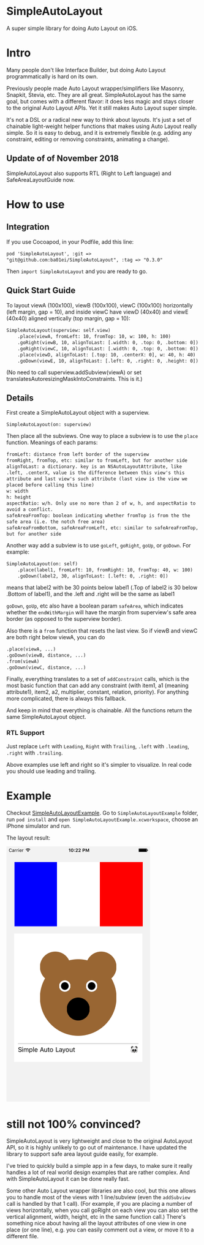 SimpleAutoLayout
================

A super simple library for doing Auto Layout on iOS.

# Intro

Many people don't like Interface Builder, but doing Auto Layout programmatically is hard on its own.

Previously people made Auto Layout wrapper/simplifiers like Masonry, Snapkit, Stevia, etc. They are all great. SimpleAutoLayout has the same goal, but comes with a different flavor: it does less magic and stays closer to the original Auto Layout APIs. Yet it still makes Auto Layout super simple.

It's not a DSL or a radical new way to think about layouts. It's just a set of chainable light-weight helper functions that makes using Auto Layout really simple. So it is easy to debug, and it is extremely flexible (e.g. adding any constraint, editing or removing constraints, animating a change).

## Update of of November 2018

SimpleAutoLayout also supports RTL (Right to Left language) and SafeAreaLayoutGuide now.

# How to use

## Integration

If you use Cocoapod, in your Podfile, add this line:

```
pod 'SimpleAutoLayout', :git => "git@github.com:ba01ei/SimpleAutoLayout", :tag => "0.3.0"
```

Then `import SimpleAutoLayout` and you are ready to go.


## Quick Start Guide

To layout viewA (100x100), viewB (100x100), viewC (100x100) horizontally (left margin, gap = 10), and inside viewC have viewD (40x40) and viewE (40x40) aligned vertically (top margin, gap = 10):

    SimpleAutoLayout(superview: self.view)
        .place(viewA, fromLeft: 10, fromTop: 10, w: 100, h: 100)
        .goRight(viewB, 10, alignToLast: [.width: 0, .top: 0, .bottom: 0])
        .goRight(viewC, 10, alignToLast: [.width: 0, .top: 0, .bottom: 0])
        .place(viewD, alignToLast: [.top: 10, .centerX: 0], w: 40, h: 40)
        .goDown(viewE, 10, alignToLast: [.left: 0, .right: 0, .height: 0])

(No need to call superview.addSubview(viewA) or set translatesAutoresizingMaskIntoConstraints. This is it.)

## Details

First create a SimpleAutoLayout object with a superview.

    SimpleAutoLayout(on: superview)

Then place all the subviews. One way to place a subview is to use the `place` function. Meanings of each params:

    fromLeft: distance from left border of the superview
    fromRight, fromTop, etc: similar to fromLeft, but for another side
    alignToLast: a dictionary. key is an NSAutoLayoutAttribute, like .left, .centerX, value is the difference between this view's this attribute and last view's such attribute (last view is the view we placed before calling this line)
    w: width
    h: height
    aspectRatio: w/h. Only use no more than 2 of w, h, and aspectRatio to avoid a conflict. 
    safeAreaFromTop: boolean indicating whether fromTop is from the the safe area (i.e. the notch free area)
    safeAreaFromBottom, safeAreaFromLeft, etc: similar to safeAreaFromTop, but for another side

Another way add a subview is to use `goLeft`, `goRight`, `goUp`, or `goDown`. For example:

    SimpleAutoLayout(on: self)
        .place(label1, fromLeft: 10, fromRight: 10, fromTop: 40, w: 100)
        .goDown(label2, 30, alignToLast: [.left: 0, .right: 0])

means that label2 with be 30 points below label1 (.Top of label2 is 30 below .Bottom of label1), and the .left and .right will be the same as label1

`goDown`, `goUp`, etc also have a boolean param `safeArea`, which indicates whether the `endWithMargin` will have the margin from superview's safe area border (as opposed to the superview border).

Also there is a `from` function that resets the last view. So if viewB and viewC are both right below viewA, you can do

    .place(viewA, ...)
    .goDown(viewB, distance, ...)
    .from(viewA)
    .goDown(viewC, distance, ...)

Finally, everything translates to a set of `addConstraint` calls, which is the most basic function that can add any constraint (with item1, a1 (meaning attribute1), item2, a2, multiplier, constant, relation, priority). For anything more complicated, there is always this fallback.

And keep in mind that everything is chainable. All the functions return the same SimpleAutoLayout object.

### RTL Support

Just replace `Left` with `Leading`, `Right` with `Trailing`, `.left` with `.leading`, `.right` with `.trailing`.

Above examples use left and right so it's simpler to visualize. In real code you should use leading and trailing.

# Example

Checkout [SimpleAutoLayoutExample](SimpleAutoLayoutExample/SimpleAutoLayoutExample/ViewController.swift). Go to `SimpleAutoLayoutExample` folder, run `pod install` and `open SimpleAutoLayoutExample.xcworkspace`, choose an iPhone simulator and run. 

The layout result:

![example.png](https://raw.githubusercontent.com/ba01ei/SimpleAutoLayout/master/example.png)


# still not 100% convinced?

SimpleAutoLayout is very lightweight and close to the original AutoLayout API, so it is highly unlikely to go out of maintenance. I have updated the library to support safe area layout guide easily, for example.

I've tried to quickly build a simple app in a few days, to make sure it really handles a lot of real world design examples that are rather complex. And with SimpleAutoLayout it can be done really fast.

Some other Auto Layout wrapper libraries are also cool, but this one allows you to handle most of the views with 1 line/subview (even the `addSubview` call is handled by that 1 call). (For example, if you are placing a number of views horizontally, when you call goRight on each view you can also set the vertical alignment, width, height, etc in the same function call.) There's something nice about having all the layout attributes of one view in one place (or one line), e.g. you can easily comment out a view, or move it to a different file.


